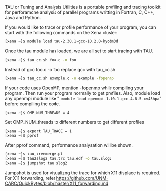  TAU or Tuning and Analysis Utilities is a portable profiling and tracing toolkit for perforamcne analysis of parallel programs writting in Fortran, C, C++, Java and Python. 

If you would like to trace or profile performance of your program, you can start with the following commands on the Xena cluster:

```bash
[xena ~]$ module load tau-2.30.1-gcc-10.2.0-kyoim3d
```

Once the tau module has loaded, we are all set to start tracing with TAU.

```bash 
[xena ~]$ tau_cc.sh foo.c -o foo 
```

Instead of gcc foo.c -o foo replace gcc with tau_cc.sh 

```bash 
[xena ~]$ tau_cc.sh example.c -o example -fopenmp
```

If your code uses OpenMP, mention -fopenmp while compiling your program.
Then run your program normally to get profiles. Also, module load any openmpi module like "``` module load openmpi-1.10.1-gcc-4.8.5-xv45hpa```" before compiling the code.

```bash
[xena ~]$ OMP_NUM_THREADS = 4
```

Set OMP_NUM_threads to different numbers to get different profiles

```bash
[xena ~]$ export TAU_TRACE = 1
[xena ~]$ pprof
```

After pprof command, performance analysation will be shown. 

```bash
[xena ~]$ tau_treemerge.pl
[xena ~]$ tau2slog2 tau.trc tau.edf -o tau.slog2
[xena ~]$ jumpshot tau.slog2
```

Jumpshot is used for visualizng the trace for which X11 displace is required. For X11 forwarding, refer https://github.com/UNM-CARC/QuickBytes/blob/master/X11_forwarding.md
